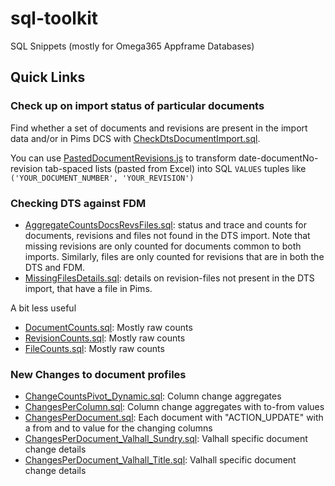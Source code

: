 # sql-toolkit

SQL Snippets (mostly for Omega365 Appframe Databases)

## Quick Links

### Check up on import status of particular documents

Find whether a set of documents and revisions are present in the import data and/or in Pims DCS with [CheckDtsDocumentImport.sql](src/dcs_integration/CheckDtsDocumentImport.sql).

You can use [PastedDocumentRevisions.js](src/dcs_integration/PastedDocumentRevisions.js) to transform date-documentNo-revision tab-spaced lists (pasted from Excel) into SQL ```VALUES``` tuples like ```('YOUR_DOCUMENT_NUMBER', 'YOUR_REVISION')```

### Checking DTS against FDM

* [AggregateCountsDocsRevsFiles.sql](src/dts_fdm_reporting/AggregateCountsDocsRevsFiles.sql): status and trace and counts for documents, revisions and files not found in the DTS import. Note that missing revisions are only counted for documents common to both imports. Similarly, files are only counted for revisions that are in both the DTS and FDM.
* [MissingFilesDetails.sql](src/dts_fdm_reporting/MissingFilesDetails.sql): details on revision-files not present in the DTS import, that have a file in Pims.

A bit less useful

* [DocumentCounts.sql](src/dts_fdm_reporting/DocumentCounts.sql): Mostly raw counts
* [RevisionCounts.sql](src/dts_fdm_reporting/RevisionCounts.sql): Mostly raw counts
* [FileCounts.sql](src/dts_fdm_reporting/FileCounts.sql): Mostly raw counts

### New Changes to document profiles

* [ChangeCountsPivot_Dynamic.sql](src/dts_fdm_reporting/ChangeCountsPivot_Dynamic.sql): Column change aggregates
* [ChangesPerColumn.sql](src/dts_fdm_reporting/ChangesPerColumn.sql): Column change aggregates with to-from values
* [ChangesPerDocument.sql](src/dts_fdm_reporting/ChangesPerDocument.sql): Each document with "ACTION_UPDATE" with a from and to value for the changing columns
* [ChangesPerDocument_Valhall_Sundry.sql](src/dts_fdm_reporting/ChangesPerDocument_Valhall_Sundry.sql): Valhall specific document change details
* [ChangesPerDocument_Valhall_Title.sql](src/dts_fdm_reporting/ChangesPerDocument_Valhall_Title.sql): Valhall specific document change details
